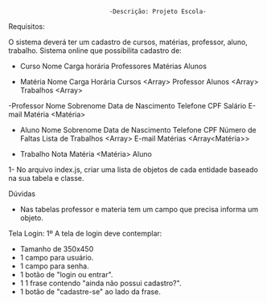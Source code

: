 
                                -Descrição: Projeto Escola-


Requisitos:

O sistema deverá ter um cadastro de cursos, matérias, professor, aluno, trabalho.
Sistema online que possibilita cadastro de:

- Curso
    Nome <string>
    Carga horária <integer>
    Professores <Array>
    Matérias <Array>
    Alunos <Array> 

- Matéria
    Nome <string>
    Carga Horária <integer>
    Cursos <Array<Curso>>
    Professor <Professor>
    Alunos <Array<Aluno>>
    Trabalhos <Array<Trabalho>>

-Professor
    Nome <string>
    Sobrenome <string>
    Data de Nascimento <string>
    Telefone <string>
    CPF <string>
    Salário <float>
    E-mail <string>
    Matéria <Matéria>

- Aluno
    Nome <string>
    Sobrenome <string>
    Data de Nascimento <string>
    Telefone <string>
    CPF <string>
    Número de Faltas <integer>
    Lista de Trabalhos <Array<Trabalho>>
    E-mail <string>
    Matérias <Array<Matéria>>

- Trabalho
    Nota <float>
    Matéria <Matéria>
    Aluno <Aluno>

1- No arquivo index.js, criar uma lista de objetos de cada entidade baseado na sua tabela e classe.


Dúvidas

- Nas tabelas professor e materia tem um campo que precisa informa um objeto.

Tela Login:
1º A tela de login deve contemplar:
- Tamanho de 350x450
- 1 campo para usuário.
- 1 campo para senha.
- 1 botão de "login ou entrar".
- 1 1 frase contendo "ainda não possui cadastro?".
- 1 botão de "cadastre-se" ao lado da frase.